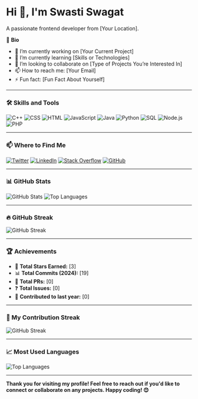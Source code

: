# Hi 👋, I'm Swasti Swagat
A passionate frontend developer from [Your Location].

🌟 **Bio**
- 🔭 I’m currently working on [Your Current Project]
- 🌱 I’m currently learning [Skills or Technologies]
- 👯 I’m looking to collaborate on [Type of Projects You’re Interested In]
- 📫 How to reach me: [Your Email]
- ⚡ Fun fact: [Fun Fact About Yourself]

---

### 🛠️ Skills and Tools
![C++](https://img.shields.io/badge/C++-00599C?style=for-the-badge&logo=c%2B%2B&logoColor=white)
![CSS](https://img.shields.io/badge/CSS-239120?style=for-the-badge&logo=css3&logoColor=white)
![HTML](https://img.shields.io/badge/HTML-E34F26?style=for-the-badge&logo=html5&logoColor=white)
![JavaScript](https://img.shields.io/badge/JavaScript-F7DF1E?style=for-the-badge&logo=javascript&logoColor=black)
![Java](https://img.shields.io/badge/Java-007396?style=for-the-badge&logo=java&logoColor=white)
![Python](https://img.shields.io/badge/Python-3776AB?style=for-the-badge&logo=python&logoColor=white)
![SQL](https://img.shields.io/badge/SQL-003B57?style=for-the-badge&logo=sqlite&logoColor=white)
![Node.js](https://img.shields.io/badge/Node.js-339933?style=for-the-badge&logo=nodedotjs&logoColor=white)
![PHP](https://img.shields.io/badge/PHP-777BB4?style=for-the-badge&logo=php&logoColor=white)

---

### 📫 Where to Find Me
[![Twitter](https://img.shields.io/badge/Twitter-blue?style=for-the-badge&logo=twitter)](https://twitter.com/username)
[![LinkedIn](https://img.shields.io/badge/LinkedIn-blue?style=for-the-badge&logo=linkedin)](https://linkedin.com/in/username)
[![Stack Overflow](https://img.shields.io/badge/Stack%20Overflow-orange?style=for-the-badge&logo=stackoverflow)](https://stackoverflow.com/users/username)
[![GitHub](https://img.shields.io/badge/GitHub-black?style=for-the-badge&logo=github)](https://github.com/swastiswagat)

---

### 📊 GitHub Stats
![GitHub Stats](https://github-readme-stats.vercel.app/api?username=swastiswagat&show_icons=true&theme=default)
![Top Languages](https://github-readme-stats.vercel.app/api/top-langs/?username=swastiswagat&layout=compact)

---

### 🔥 GitHub Streak
![GitHub Streak](https://streak-stats.demolab.com?user=swastiswagat&theme=default&hide_border=true)

---

### 🏆 Achievements
- 🏅 **Total Stars Earned:** [3]
- 📊 **Total Commits (2024):** [19]
- 📝 **Total PRs:** [0]
- ❓ **Total Issues:** [0]
- 🚀 **Contributed to last year:** [0]

---

### 📅 My Contribution Streak
![GitHub Streak](https://streak-stats.demolab.com?user=swastiswagat&theme=default)

---

### 📈 Most Used Languages
![Top Languages](https://github-readme-stats.vercel.app/api/top-langs/?username=swastiswagat&layout=compact)

---

**Thank you for visiting my profile! Feel free to reach out if you'd like to connect or collaborate on any projects. Happy coding! 😊**
